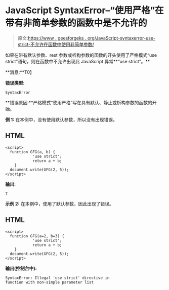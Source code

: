 # JavaScript SyntaxError–“使用严格”在带有非简单参数的函数中是不允许的

> 原文:[https://www . geesforgeks . org/JavaScript-syntaxerror-use-strict-不允许在函数中使用非简单参数/](https://www.geeksforgeeks.org/javascript-syntaxerror-use-strict-not-allowed-in-function-with-non-simple-parameters/)

如果在带有默认参数、rest 参数或析构参数的函数的开头使用了严格模式“use strict”语句，则在函数中不允许出现此 JavaScript 异常**“use strict”。**

**消息:**T0】

**错误类型:**

```
SyntaxError

```

**错误原因:**严格模式“使用严格”写在具有默认、静止或析构参数的函数的开始。

**例 1:** 在本例中，没有使用默认参数，所以没有出现错误。

## HTML

```
<script> 
  function GFG(a, b) {
            'use strict';
            return a + b;
    } 
  document.write(GFG(2, 5)); 
</script>
```

**输出:**

```
7

```

**示例 2:** 在本例中，使用了默认参数，因此出现了错误。

## HTML

```
<script> 
  function GFG(a=2, b=3) {
            'use strict';
            return a + b;
    } 
  document.write(GFG(2, 5)); 
</script>
```

**输出(控制台中):**

```
SyntaxError: Illegal 'use strict' directive in
function with non-simple parameter list

```